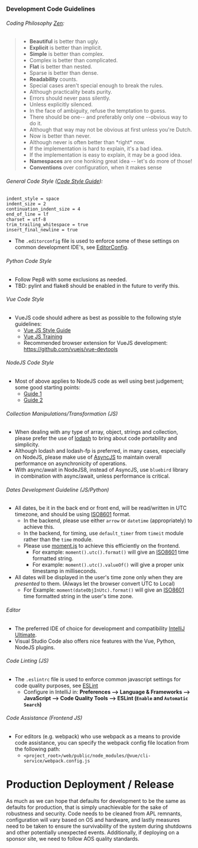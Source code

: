 <!--
Copyright (c) 2023 The Johns Hopkins University Applied Physics
Laboratory LLC.

This file is part of the Asynchronous Network Managment System (ANMS).

Licensed under the Apache License, Version 2.0 (the "License");
you may not use this file except in compliance with the License.
You may obtain a copy of the License at
    http://www.apache.org/licenses/LICENSE-2.0
Unless required by applicable law or agreed to in writing, software
distributed under the License is distributed on an "AS IS" BASIS,
WITHOUT WARRANTIES OR CONDITIONS OF ANY KIND, either express or implied.
See the License for the specific language governing permissions and
limitations under the License.

This work was performed for the Jet Propulsion Laboratory, California
Institute of Technology, sponsored by the United States Government under
the prime contract 80NM0018D0004 between the Caltech and NASA under
subcontract 1658085.
-->
### Development Code Guidelines ###

###### Coding Philosophy [Zen](https://www.python.org/dev/peps/pep-0020/):

>- **Beautiful** is better than ugly.
>- **Explicit** is better than implicit.
>- **Simple** is better than complex.
>- Complex is better than complicated.
>- **Flat** is better than nested.
>- Sparse is better than dense.
>- **Readability** counts.
>- Special cases aren't special enough to break the rules.
>  - Although practicality beats purity.
>- Errors should never pass silently.
>  - Unless explicitly silenced.
>- In the face of ambiguity, refuse the temptation to guess.
>- There should be one-- and preferably only one --obvious way to do it.
>  - Although that way may not be obvious at first unless you're Dutch.
>- Now is better than never.
>  - Although never is often better than \*right\* now.
>- If the implementation is hard to explain, it's a bad idea.
>- If the implementation is easy to explain, it may be a good idea.
>- **Namespaces** are one honking great idea -- let's do more of those!
>- **Conventions** over configuration, when it makes sense


###### General Code Style ([Code Style Guide](http://google-styleguide.googlecode.com/svn/trunk/javascriptguide.xml)):
    indent_style = space
    indent_size = 2
    continuation_indent_size = 4
    end_of_line = lf
    charset = utf-8
    trim_trailing_whitespace = true
    insert_final_newline = true
* The `.editorconfig` file is used to enforce some of these settings on common development IDE's, see [EditorConfig](http://editorconfig.org/).

###### Python Code Style
* Follow Pep8 with some exclusions as needed.
* TBD: pylint and flake8 should be enabled in the future to verify this.

###### Vue Code Style
* VueJS code should adhere as best as possible to the following style guidelines:
  * [Vue JS Style Guide](https://vuejs.org/v2/style-guide/)
  * [Vue JS Training](https://www.fullstack.io/30-days-of-vue)
  * Recommended browser extension for VueJS development: https://github.com/vuejs/vue-devtools

###### NodeJS Code Style
* Most of above applies to NodeJS code as well using best judgement; some good starting points:
  * [Guide 1](https://github.com/felixge/node-style-guide)
  * [Guide 2](https://github.com/RisingStack/node-style-guide)

###### Collection Manipulations/Transformation (JS)
* When dealing with any type of array, object, strings and collection, please prefer the use of [lodash](https://lodash.com/) to bring about code portability and simplicity.
* Although lodash and lodash-fp is preferred, in many cases, especially on NodeJS, please make use of [AsyncJS](https://github.com/caolan/async) to maintain overall performance on asynchronicity of operations.
* With async/await in NodeJS8, instead of AsyncJS, use `bluebird` library in combination with async/await, unless performance is critical.

###### Dates Development Guideline (JS/Python)
* All dates, be it in the back end or front end, will be read/written in UTC timezone, and should be using [ISO8601](https://en.wikipedia.org/wiki/ISO_8601) format.
    * In the backend, please use either `arrow` or `datetime` (appropriately) to achieve this.
    * In the backend, for timing, use `default_timer` from `timeit` module rather than the `time` module.
    * Please use [moment.js](http://momentjs.com/) to achieve this efficiently on the frontend.
        * For example: ```moment().utc().format()``` will give an [ISO8601](https://en.wikipedia.org/wiki/ISO_8601) time formatted string.
        * For example: ```moment().utc().valueOf()``` will give a proper unix timestamp in milliseconds.
* All dates will be displayed in the user's time zone only when they are *presented* to them. (Always let the browser convert UTC to Local)
    * For Example: ```moment(dateObjInUtc).format()``` will give an [ISO8601](https://en.wikipedia.org/wiki/ISO_8601) time formatted string in the user's time zone.

###### Editor
* The preferred IDE of choice for development and compatibility [IntelliJ Ultimate](https://www.jetbrains.com/idea/download/).
* Visual Studio Code also offers nice features with the Vue, Python, NodeJS plugins.

###### Code Linting (JS)
* The `.eslintrc` file is used to enforce common javascript settings for code quality purposes, see [ESLint](http://eslint.org/)
  * Configure in IntelliJ in: **Preferences --> Language & Frameworks --> JavaScript --> Code Quality Tools --> ESLint (`Enable` and `Automatic Search`)**

###### Code Assistance (Frontend JS)
* For editors (e.g. webpack) who use webpack as a means to provide code assistance, you can specify the webpack config file location from the following path:
  * `<project_root>/web/public/node_modules/@vue/cli-service/webpack.config.js`

# Production Deployment / Release

>>>
As much as we can hope that defaults for development to be the same as defaults for production, that is simply unachievable for the sake of robustness and security.
Code needs to be cleaned from APL remnants, configuration will vary based on OS and hardware, and lastly measures need to be taken to ensure the survivability of
the system during shutdowns and other potentially unexpected events. Additionally, if deploying on a sponsor site, we need to follow AOS quality standards. 
>>>

